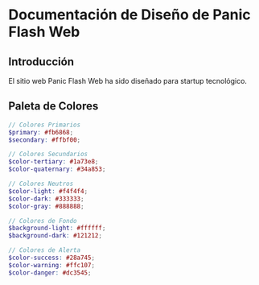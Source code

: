 # Documentación de Diseño de Panic Flash Web

## Introducción
El sitio web Panic Flash Web ha sido diseñado para startup tecnológico.

## Paleta de Colores

```scss
// Colores Primarios
$primary: #fb6868;
$secondary: #ffbf00;

// Colores Secundarios
$color-tertiary: #1a73e8;
$color-quaternary: #34a853;

// Colores Neutros
$color-light: #f4f4f4;
$color-dark: #333333;
$color-gray: #888888;

// Colores de Fondo
$background-light: #ffffff;
$background-dark: #121212;

// Colores de Alerta
$color-success: #28a745;
$color-warning: #ffc107;
$color-danger: #dc3545;

```